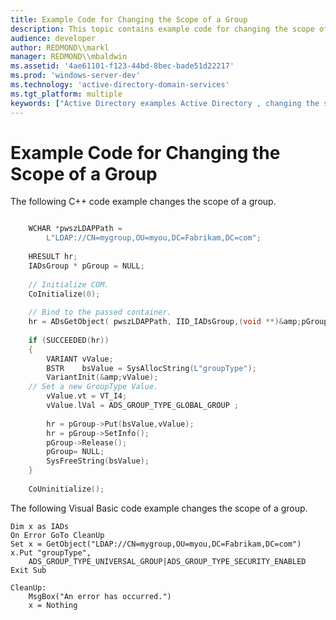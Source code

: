 ```yaml
---
title: Example Code for Changing the Scope of a Group
description: This topic contains example code for changing the scope of a group.
audience: developer
author: REDMOND\\markl
manager: REDMOND\\mbaldwin
ms.assetid: '4ae61101-f123-44bd-8bec-bade51d22217'
ms.prod: 'windows-server-dev'
ms.technology: 'active-directory-domain-services'
ms.tgt_platform: multiple
keywords: ["Active Directory examples Active Directory , changing the scope of a group"]
---
```


# Example Code for Changing the Scope of a Group

The following C++ code example changes the scope of a group.


```C++

    WCHAR *pwszLDAPPath = 
        L"LDAP://CN=mygroup,OU=myou,DC=Fabrikam,DC=com";
 
    HRESULT hr;
    IADsGroup * pGroup = NULL;
 
    // Initialize COM.
    CoInitialize(0);
 
    // Bind to the passed container. 
    hr = ADsGetObject( pwszLDAPPath, IID_IADsGroup,(void **)&amp;pGroup);
 
    if (SUCCEEDED(hr))
    {
        VARIANT vValue;
        BSTR    bsValue = SysAllocString(L"groupType");
        VariantInit(&amp;vValue);
    // Set a new GroupType Value.
        vValue.vt = VT_I4;
        vValue.lVal = ADS_GROUP_TYPE_GLOBAL_GROUP ;
 
        hr = pGroup->Put(bsValue,vValue);
        hr = pGroup->SetInfo();
        pGroup->Release();
        pGroup= NULL;
        SysFreeString(bsValue);
    }
 
    CoUninitialize();
```



The following Visual Basic code example changes the scope of a group.


```VB
Dim x as IADs
On Error GoTo CleanUp
Set x = GetObject("LDAP://CN=mygroup,OU=myou,DC=Fabrikam,DC=com")
x.Put "groupType", 
    ADS_GROUP_TYPE_UNIVERSAL_GROUP|ADS_GROUP_TYPE_SECURITY_ENABLED
Exit Sub

CleanUp:
    MsgBox("An error has occurred.")
    x = Nothing
```



 

 




